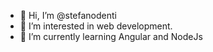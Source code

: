 - 👋 Hi, I’m @stefanodenti
- 👀 I’m interested in web development.
- 🌱 I’m currently learning Angular and NodeJs



